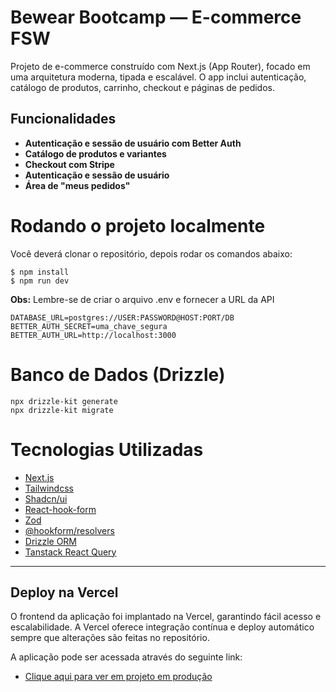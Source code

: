 # Bewear Bootcamp — E-commerce FSW

Projeto de e-commerce construído com Next.js (App Router), focado em uma arquitetura moderna, tipada e escalável. O app inclui autenticação, catálogo de produtos, carrinho, checkout e páginas de pedidos.

## Funcionalidades

- **Autenticação e sessão de usuário com Better Auth**
- **Catálogo de produtos e variantes**
- **Checkout com Stripe**
- **Autenticação e sessão de usuário**
- **Área de "meus pedidos"**

# Rodando o projeto localmente


Você deverá clonar o repositório, depois rodar os comandos abaixo:

```
$ npm install
$ npm run dev

```

**Obs:** Lembre-se de criar o arquivo .env e fornecer a URL da API

```
DATABASE_URL=postgres://USER:PASSWORD@HOST:PORT/DB
BETTER_AUTH_SECRET=uma_chave_segura
BETTER_AUTH_URL=http://localhost:3000

```

# Banco de Dados (Drizzle)
```
npx drizzle-kit generate
npx drizzle-kit migrate

```

# Tecnologias Utilizadas
 - [Next.js](https://nextjs.org/)
 - [Tailwindcss](https://tailwindcss.com/)
- [Shadcn/ui](https://ui.shadcn.com/)
 - [React-hook-form](https://react-hook-form.com/)
 - [Zod](https://zod.dev/)
 - [@hookform/resolvers](https://www.npmjs.com/package/@hookform/resolvers/v/1.3.7)
  - [Drizzle ORM](https://orm.drizzle.team/)
  - [Tanstack React Query](https://tanstack.com/query/latest)

-----------------------------------------------------

## Deploy na Vercel

O frontend da aplicação foi implantado na Vercel, garantindo fácil acesso e escalabilidade. A Vercel oferece integração contínua e deploy automático sempre que alterações são feitas no repositório.

A aplicação pode ser acessada através do seguinte link: 
- [Clique aqui para ver em projeto em produção](https://bewear-ecommerce-five.vercel.app/)
